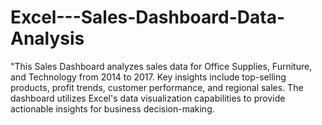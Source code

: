 # Excel---Sales-Dashboard-Data-Analysis
"This Sales Dashboard analyzes sales data for Office Supplies, Furniture, and Technology from 2014 to 2017. Key insights include top-selling products, profit trends, customer performance, and regional sales. The dashboard utilizes Excel's data visualization capabilities to provide actionable insights for business decision-making.
